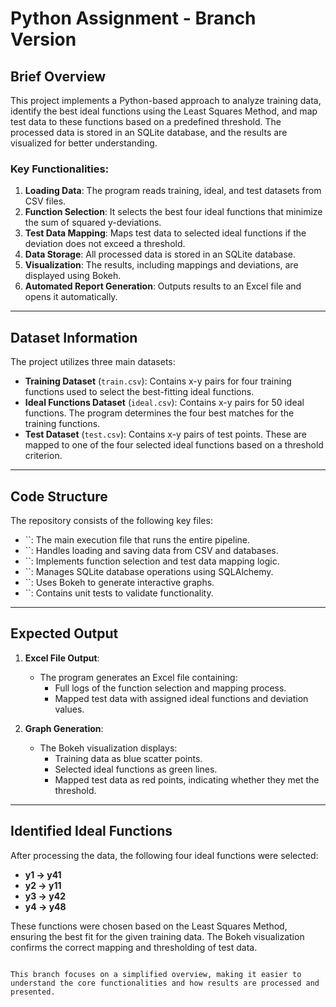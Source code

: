 # Python Assignment - Branch Version

## Brief Overview

This project implements a Python-based approach to analyze training data, identify the best ideal functions using the Least Squares Method, and map test data to these functions based on a predefined threshold. The processed data is stored in an SQLite database, and the results are visualized for better understanding.

### Key Functionalities:

1. **Loading Data**: The program reads training, ideal, and test datasets from CSV files.
2. **Function Selection**: It selects the best four ideal functions that minimize the sum of squared y-deviations.
3. **Test Data Mapping**: Maps test data to selected ideal functions if the deviation does not exceed a threshold.
4. **Data Storage**: All processed data is stored in an SQLite database.
5. **Visualization**: The results, including mappings and deviations, are displayed using Bokeh.
6. **Automated Report Generation**: Outputs results to an Excel file and opens it automatically.

---

## Dataset Information

The project utilizes three main datasets:

- **Training Dataset** (`train.csv`): Contains x-y pairs for four training functions used to select the best-fitting ideal functions.
- **Ideal Functions Dataset** (`ideal.csv`): Contains x-y pairs for 50 ideal functions. The program determines the four best matches for the training functions.
- **Test Dataset** (`test.csv`): Contains x-y pairs of test points. These are mapped to one of the four selected ideal functions based on a threshold criterion.

---

## Code Structure

The repository consists of the following key files:

- ``: The main execution file that runs the entire pipeline.
- ``: Handles loading and saving data from CSV and databases.
- ``: Implements function selection and test data mapping logic.
- ``: Manages SQLite database operations using SQLAlchemy.
- ``: Uses Bokeh to generate interactive graphs.
- ``: Contains unit tests to validate functionality.

---

## Expected Output

1. **Excel File Output**:

   - The program generates an Excel file containing:
     - Full logs of the function selection and mapping process.
     - Mapped test data with assigned ideal functions and deviation values.

2. **Graph Generation**:

   - The Bokeh visualization displays:
     - Training data as blue scatter points.
     - Selected ideal functions as green lines.
     - Mapped test data as red points, indicating whether they met the threshold.

---

## Identified Ideal Functions

After processing the data, the following four ideal functions were selected:

- **y1 → y41**
- **y2 → y11**
- **y3 → y42**
- **y4 → y48**

These functions were chosen based on the Least Squares Method, ensuring the best fit for the given training data. The Bokeh visualization confirms the correct mapping and thresholding of test data.

   ```

This branch focuses on a simplified overview, making it easier to understand the core functionalities and how results are processed and presented.

